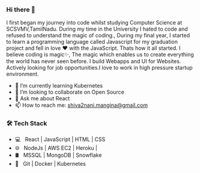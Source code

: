 ### Hi there 👋

I first began my journey into code whilst studying Computer Science at SCSVMV,TamilNadu. During my time in the University I hated to code and refused to understand the magic of coding., During my final year, I started to learn a programming language called Javascript for my graduation project and fell in love ❤️ with the JavaScript. Thats how it all started.
I believe coding is magic✨, The magic which enables us to create everything the world has never seen before.
I build Webapps and UI for Websites. Actively looking for job opportunities.I love to work in high pressure startup environment.
 
- 🌱 I’m currently learning Kubernetes
- 👯 I’m looking to collaborate on Open Source
- 💬 Ask me about React
- 📫 How to reach me: shiva2nani.mangina@gmail.com


<h3>🛠 Tech Stack</h3>

- 💻 &nbsp; React | JavaScript | HTML | CSS  
- 🌐 &nbsp; NodeJs | AWS EC2 | Heroku | 
- 🛢 &nbsp; MSSQL | MongoDB | Snowflake 
- 🔧 &nbsp;  Git | Docker | Kubernetes
